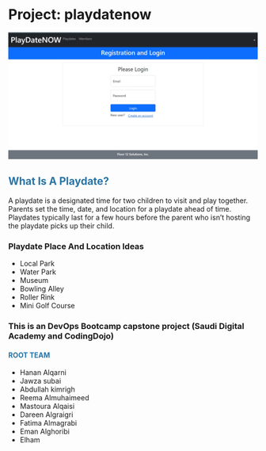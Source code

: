 # Project: playdatenow

<p align="center">
 <img src="playdatenow.jpg" width="1000"  alt="accessibility text">
</p>

<h2 style="color:#2874A6 ;" >What Is A Playdate?</h2>

<p>A playdate is a designated time for two children to visit and play together. Parents set the time, date, and location for a playdate ahead of time. Playdates typically last for a few hours before the parent who isn’t hosting the playdate picks up their child.</p>
 <h3>Playdate Place And Location Ideas</h3>
<ul>
  <li>Local Park</li>
  <li>Water Park</li>
  <li>Museum</li>
  <li>Bowling Alley</li>
  <li>Roller Rink</li>
  <li>Mini Golf Course</li>
</ul>


<h3>This is an DevOps Bootcamp capstone project (Saudi Digital Academy and CodingDojo)</h3>




<p>
 <h4 style="color:#2874A6 ;">ROOT TEAM</h4>
 <ul>
 <li>Hanan Alqarni</li>
  <li>Jawza subai</li>
  <li>Abdullah kimrigh</li>
  <li>Reema Almuhaimeed</li>
  <li>Mastoura Alqaisi</li>
  <li>Dareen Algraigri</li>
  <li>Fatima Almagrabi</li>
  <li>Eman Alghoribi</li>
  <li>Elham</li>
</ul>

</p>